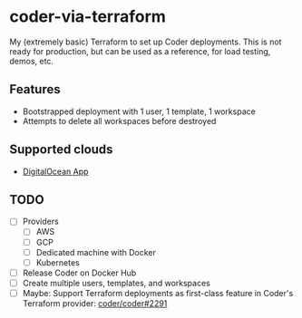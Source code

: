 # coder-via-terraform

My (extremely basic) Terraform to set up Coder deployments. This is not ready for production, but can be used as a reference, for load testing, demos, etc.

## Features

- Bootstrapped deployment with 1 user, 1 template, 1 workspace
- Attempts to delete all workspaces before destroyed

## Supported clouds

- [DigitalOcean App](./digitalocean/)

## TODO

- [ ] Providers
  - [ ] AWS
  - [ ] GCP
  - [ ] Dedicated machine with Docker
  - [ ] Kubernetes
- [ ] Release Coder on Docker Hub
- [ ] Create multiple users, templates, and workspaces
- [ ] Maybe: Support Terraform deployments as first-class feature in Coder's Terraform provider: [coder/coder#2291](https://github.com/coder/coder/issues/2291)
